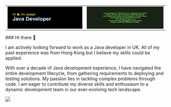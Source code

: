 <div>
  <table>
    <tr>
      <td><img align="left" alt="WhoIAm" width="100%" src="./header.png"></td>
      <td><img align="right" alt="Skill" width="100%" src="./banner.png"></td>
    </tr>
  </table>
</div>
<div>
### Hi there 👋
<p>I am actively looking forward to work as a Java developer in UK. All of my past experience was from Hong Kong but I believe my skills could be applied.</p>

<p>With over a decade of Java development experience, I have navigated the entire development lifecycle, from gathering requirements to deploying and testing solutions. My passion lies in tackling complex problems through code. I am eager to contribute my diverse skills and enthusiasm to a dynamic development team in our ever-evolving tech landscape.</p>
</div>


<picture>
  <source
    srcset="https://profile-repo-41igao5ra-fai420uks-projects.vercel.app/api?username=fai420uk&show_icons=true&theme=dark"
    media="(prefers-color-scheme: dark)"
  />
  <source
    srcset="https://profile-repo-41igao5ra-fai420uks-projects.vercel.app/api?username=fai420uk&show_icons=true"
    media="(prefers-color-scheme: light), (prefers-color-scheme: no-preference)"
  />
  <img src="https://profile-repo-41igao5ra-fai420uks-projects.vercel.app/api?username=fai420uk&show_icons=true" />
</picture>

<!--
**fai420uk/fai420uk** is a ✨ _special_ ✨ repository because its `README.md` (this file) appears on your GitHub profile.

Here are some ideas to get you started:

- 🔭 I’m currently working on ...
- 🌱 I’m currently learning ...
- 👯 I’m looking to collaborate on ...
- 🤔 I’m looking for help with ...
- 💬 Ask me about ...
- 📫 How to reach me: ...
- 😄 Pronouns: ...
- ⚡ Fun fact: ...
-->
